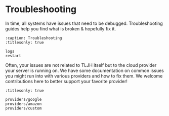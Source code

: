 # Troubleshooting

In time, all systems have issues that need to be debugged. Troubleshooting
guides help you find what is broken & hopefully fix it.

```{toctree}
:caption: Troubleshooting
:titlesonly: true

logs
restart
```

Often, your issues are not related to TLJH itself but to the cloud provider
your server is running on. We have some documentation on common issues you
might run into with various providers and how to fix them. We welcome contributions
here to better support your favorite provider!

```{toctree}
:titlesonly: true

providers/google
providers/amazon
providers/custom
```
